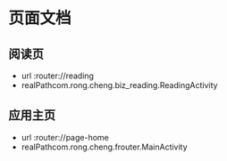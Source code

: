 # 页面文档

## 阅读页 
- url :router://reading 
- realPathcom.rong.cheng.biz_reading.ReadingActivity 

## 应用主页 
- url :router://page-home 
- realPathcom.rong.cheng.frouter.MainActivity 

